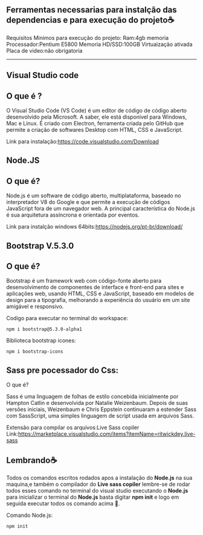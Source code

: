 ## Ferramentas necessarias para instalção das dependencias e para execução do projeto☕

Requisitos Minimos para execução do projeto: 
Ram:4gb memoria 
Processador:Pentium E5800 
Memoria HD/SSD:100GB 
Virtuaização ativada 
Placa de video:não obrigatoria

----------------


## Visual Studio code

## O que é ?

O Visual Studio Code (VS Code) é um editor de código de código aberto desenvolvido pela Microsoft.
A saber, ele está disponível para Windows, Mac e Linux. É criado com Electron, ferramenta criada pelo GitHub que permite a criação de softwares Desktop com HTML, CSS e JavaScript.

Link para instalação:https://code.visualstudio.com/Download


## Node.JS

## O que é?

Node.js é um software de código aberto, multiplataforma, baseado no interpretador V8 do Google
e que permite a execução de códigos JavaScript fora de um navegador web. A principal característica do Node.js 
é sua arquitetura assíncrona e orientada por eventos. 

Link para instalção windows 64bits:https://nodejs.org/pt-br/download/


## Bootstrap V.5.3.0 

## O que é?

Bootstrap é um framework web com código-fonte aberto para desenvolvimento de componentes de interface e front-end para sites e aplicações web,
usando HTML, CSS e JavaScript, baseado em modelos de design para a tipografia, melhorando a experiência do usuário em um site amigável e responsivo.

Codigo para executar no terminal do workspace:


```
npm i bootstrap@5.3.0-alpha1
```

Biblioteca bootstrap icones:

```
npm i bootstrap-icons
```

## Sass pre pocessador do Css:

O que é?

Sass é uma linguagem de folhas de estilo concebida inicialmente por Hampton Catlin e desenvolvida por Natalie Weizenbaum. Depois de suas 
versões iniciais, Weizenbaum e Chris Eppstein continuaram a estender Sass com SassScript, uma simples linguagem de script usada em arquivos Sass.


Extensão para compilar os arquivos:Live Sass copiler
Link:https://marketplace.visualstudio.com/items?itemName=ritwickdey.live-sass


## Lembrando☕

Todos os comandos escritos rodados apos a instalação do **Node.js** na sua maquina,e também o compilador do **Live sass copiler** lembre-se de rodar todos esses comando no terminal do visual studio executando o **Node.js** para inicializar o terminal do **Node.js** basta digitar **npm init** e logo em seguida executar todos os comando acima 📘.  
 
Comando Node.js:

```
npm init
```




